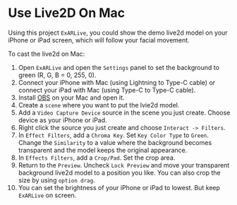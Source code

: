 # Use Live2D On Mac

Using this project `ExARLive`, you could show the demo live2d model on your iPhone or iPad screen, which will follow your facial movement.

To cast the live2d on Mac:
1. Open `ExARLive` and open the `Settings` panel to set the background to green (R, G, B = 0, 255, 0).
2. Connect your iPhone with Mac (using Lightning to Type-C cable) or connect your iPad with Mac (using Type-C to Type-C cable).
3. Install [OBS](https://obsproject.com) on your Mac and open it.
4. Create a `scene` where you want to put the lvie2d model.
5. Add a `Video Capture Device` source in the scene you just create. Choose device as your iPhone or iPad.
6. Right click the source you just create and choose `Interact -> Filters`.
7. In `Effect Filters`, add a `Chroma Key`. Set `Key Color Type` to `Green`. Change the `Similarity` to a value where the background becomes transparent and the model keeps the original appearance.
8. In `Effects Filters`, add a `Crop/Pad`. Set the crop area.
9. Return to the `Preview`. Uncheck `Lock Preview` and move your transparent background live2d model to a position you like. You can also crop the size by using `option drag`.
10. You can set the brightness of your iPhone or iPad to lowest. But keep `ExARLive` on screen.
